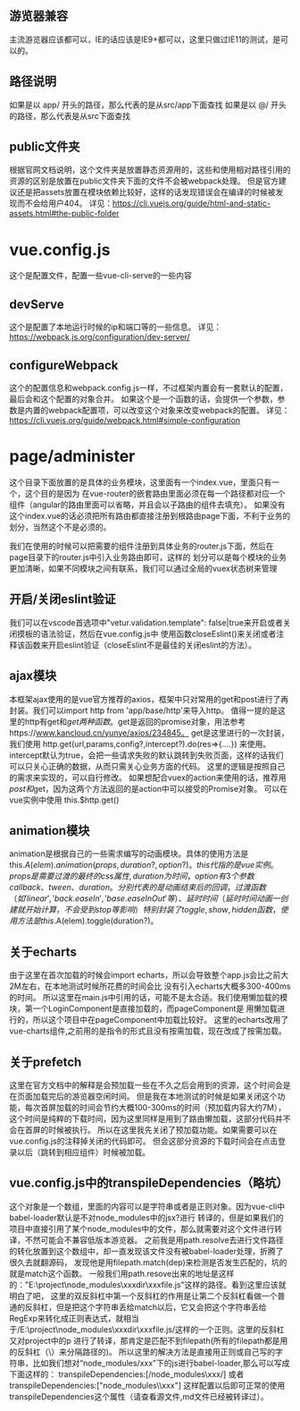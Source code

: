 ## 游览器兼容

主流游览器应该都可以，IE的话应该是IE9+都可以，这里只做过IE11的测试，是可以的。

## 路径说明

如果是以 app/ 开头的路径，那么代表的是从src/app下面查找
如果是以 @/ 开头的路径，那么代表是从src下面查找

## public文件夹


根据官网文档说明，这个文件夹是放置静态资源用的，这些和使用相对路径引用的资源的区别是放置在public文件夹下面的文件不会被webpack处理。
但是官方建议还是把assets放置在模块依赖比较好，这样的话发现错误会在编译的时候被发现而不会给用户404。
详见：https://cli.vuejs.org/guide/html-and-static-assets.html#the-public-folder

# vue.config.js

这个是配置文件，配置一些vue-cli-serve的一些内容

## devServe

这个是配置了本地运行时候的ip和端口等的一些信息。
详见：https://webpack.js.org/configuration/dev-server/

## configureWebpack

这个的配置信息和webpack.config.js一样，不过框架内置会有一套默认的配置，最后会和这个配置的对象合并。
如果这个是一个函数的话，会提供一个参数，参数是内置的webpack配置项，可以改变这个对象来改变webpack的配置。
详见：https://cli.vuejs.org/guide/webpack.html#simple-configuration

# page/administer

这个目录下面放置的是具体的业务模块，这里面有一个index.vue，里面只有一个<router-view></router-view>，这个目的是因为
在vue-router的嵌套路由里面必须在每一个路径都对应一个组件（angular的路由里面可以省略，并且会以子路由的组件去填充）。
如果没有这个index.vue的话必须把所有路由都直接注册到根路由page下面，不利于业务的划分，当然这个不是必须的。

我们在使用的时候可以把需要的组件注册到具体业务的router.js下面，然后在page目录下的router.js中引入业务路由即可，这样的
划分可以是每个模块的业务更加清晰，如果不同模块之间有联系，我们可以通过全局的vuex状态树来管理

## 开启/关闭eslint验证

我们可以在vscode首选项中"vetur.validation.template": false|true来开启或者关闭摸板的语法验证，然后在vue.config.js中
使用函数closeEslint()来关闭或者注释该函数来开启eslint验证（closeEslint不是最佳的关闭eslint的方法）。

## ajax模块

本框架ajax使用的是vue官方推荐的axios，框架中只对常用的get和post进行了再封装。我们可以import http from 'app/base/http'来导入http。
值得一提的是这里的http有get和$get两种函数。$get是返回的promise对象，用法参考https://www.kancloud.cn/yunye/axios/234845。
get是这里进行的一次封装，我们使用 http.get(url,params,config?,intercept?).do(res=>{....}) 来使用。
intercept默认为true，会把一些请求失败的默认跳转到失败页面，这样的话我们可以只关心正确的数据，从而只需关心业务方面的代码。
这里的逻辑是按照自己的需求来实现的，可以自行修改。
如果想配合vuex的action来使用的话，推荐用$post和$get，因为这两个方法返回的是action中可以接受的Promise对象。
可以在vue实例中使用 this.$http.get()

## animation模块

animation是根据自己的一些需求编写的动画模块。具体的使用方法是this.$A(elem).animation(props,duration?,option?)。
this代指的是vue实例。
props是需要过渡的最终的css属性,duration为时间，option有3个参数 callback、tween、duration。分别代表的是动画结束后
的回调，过渡函数（如'linear','back.easeIn','base.easeInOut'等）、延时时间（延时时间动画一创建就开始计算，不会受到stop等影响）
特别封装了toggle,show,hidden函数，使用方法是this.$A(elem).toggle(duration?)。

## 关于echarts

由于这里在首次加载的时候会import echarts，所以会导致整个app.js会比之前大2M左右，在本地测试时候所花费的时间会比
没有引入echarts大概多300-400ms的时间。
所以这里在main.js中引用的话，可能不是太合适。我们使用懒加载的模块，第一个LoginComponent是直接加载的，而pageComponent是
用懒加载进行的，所以这个项目中在pageComponent中加载比较好。
这里的echarts改用了vue-charts组件,之前用的是指令的形式且没有按需加载，现在改成了按需加载。

## 关于prefetch

这里在官方文档中的解释是会预加载一些在不久之后会用到的资源，这个时间会是在页面加载完后的游览器空闲时间。
但是我在本地测试的时候是如果关闭这个功能，每次首屏加载的时间会节约大概100-300ms的时间（预加载内容大约7M），
这个时间是纯粹的下载时间，因为这里同样是用到了路由懒加载，这部分代码并不会在首屏的时候被执行。
所以在这里我先关闭了预加载功能。如果需要可以在vue.config.js的注释掉关闭的代码即可。
但会这部分资源的下载时间会在点击登录以后（跳转到相应组件）时候被加载。

## vue.config.js中的transpileDependencies（略坑）

这个对象是一个数组，里面的内容可以是字符串或者是正则对象。因为vue-cli中babel-loader默认是不对node_modules中的jsx?进行
转译的，但是如果我们的项目中直接引用了某个node_modules中的文件，那么就需要对这个文件进行转译，不然可能会不兼容低版本游览器。
之前我是用path.resolve去进行文件路径的转化放置到这个数组中，却一直发现该文件没有被babel-loader处理，折腾了很久去就翻源码，
发现他是用filepath.match(dep)来检测是否发生匹配的，坑的就是match这个函数。
一般我们用path.resove出来的地址是这样的："E:\\project\\node_modules\\xxxdir\\xxxfile.js"这样的路径。看到这里应该就明白了吧，
这里的双反斜杠中第一个反斜杠的作用是让第二个反斜杠看做一个普通的反斜杠，但是把这个字符串丢给match以后，它又会把这个字符串丢给
RegExp来转化成正则表达式，就相当于/E:\project\node_modules\xxxdir\xxxfile.js/这样的一个正则。这里的反斜杠又对project中的p
进行了转译，那肯定是匹配不到filepath(所有的filepath都是用的反斜杠（\）来分隔路径的)。
所以这里的解决方法是直接用正则或自己写的字符串，比如我们想对“node_modules/xxx"下的js进行babel-loader,那么可以写成下面这样的：
transpileDependencies:[/node_modules\\xxx/] 或者 transpileDependencies:["node_modules\\\\xxx"]
这样配置以后即可正常的使用transpileDependencies这个属性（请查看源文件,md文件已经被转译过）。